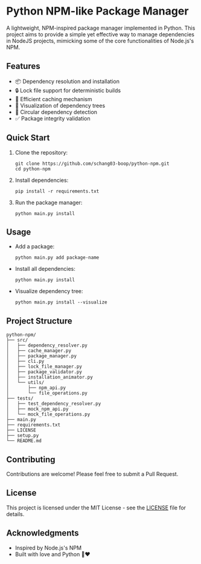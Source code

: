 # Python NPM-like Package Manager

A lightweight, NPM-inspired package manager implemented in Python. This project aims to provide a simple yet effective way to manage dependencies in NodeJS projects, mimicking some of the core functionalities of Node.js's NPM.

## Features

- 📦 Dependency resolution and installation
- 🔒 Lock file support for deterministic builds
- 🚀 Efficient caching mechanism
- 🌳 Visualization of dependency trees
- 🔄 Circular dependency detection
- ✅ Package integrity validation

## Quick Start

1. Clone the repository:
   ```
   git clone https://github.com/schang03-boop/python-npm.git
   cd python-npm
   ```

2. Install dependencies:
   ```
   pip install -r requirements.txt
   ```

3. Run the package manager:
   ```
   python main.py install
   ```

## Usage

- Add a package:
  ```
  python main.py add package-name
  ```

- Install all dependencies:
  ```
  python main.py install
  ```

- Visualize dependency tree:
  ```
  python main.py install --visualize
  ```

## Project Structure

```
python-npm/
├── src/
│   ├── dependency_resolver.py
│   ├── cache_manager.py
│   ├── package_manager.py
│   ├── cli.py
│   ├── lock_file_manager.py
│   ├── package_validator.py
│   ├── installation_animator.py
│   └── utils/
│       ├── npm_api.py
│       └── file_operations.py
├── tests/
│   ├── test_dependency_resolver.py
│   ├── mock_npm_api.py
│   └── mock_file_operations.py
├── main.py
├── requirements.txt
├── LICENSE
├── setup.py
└── README.md
```

## Contributing

Contributions are welcome! Please feel free to submit a Pull Request.

## License

This project is licensed under the MIT License - see the [LICENSE](LICENSE) file for details.

## Acknowledgments

- Inspired by Node.js's NPM
- Built with love and Python 🐍❤️